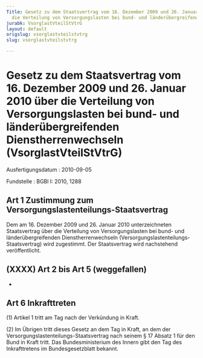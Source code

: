 ```yaml
---
Title: Gesetz zu dem Staatsvertrag vom 16. Dezember 2009 und 26. Januar 2010 über
  die Verteilung von Versorgungslasten bei bund- und länderübergreifenden Dienstherrenwechseln
jurabk: VsorglastVteilStVtrG
layout: default
origslug: vsorglastvteilstvtrg
slug: vsorglastvteilstvtrg

---
```


# Gesetz zu dem Staatsvertrag vom 16. Dezember 2009 und 26. Januar 2010 über die Verteilung von Versorgungslasten bei bund- und länderübergreifenden Dienstherrenwechseln (VsorglastVteilStVtrG)

Ausfertigungsdatum
:   2010-09-05

Fundstelle
:   BGBl I: 2010, 1288


## Art 1 Zustimmung zum Versorgungslastenteilungs-Staatsvertrag

Dem am 16. Dezember 2009 und 26. Januar 2010 unterzeichneten
Staatsvertrag über die Verteilung von Versorgungslasten bei bund- und
länderübergreifenden Dienstherrenwechseln (Versorgungslastenteilungs-
Staatsvertrag) wird zugestimmt. Der Staatsvertrag wird nachstehend
veröffentlicht.


## (XXXX) Art 2 bis Art 5 (weggefallen)

-


## Art 6 Inkrafttreten

(1) Artikel 1 tritt am Tag nach der Verkündung in Kraft.

(2) Im Übrigen tritt dieses Gesetz an dem Tag in Kraft, an dem der
Versorgungslastenteilungs-Staatsvertrag nach seinem § 17 Absatz 1 für
den Bund in Kraft tritt. Das Bundesministerium des Innern gibt den Tag
des Inkrafttretens im Bundesgesetzblatt bekannt.

